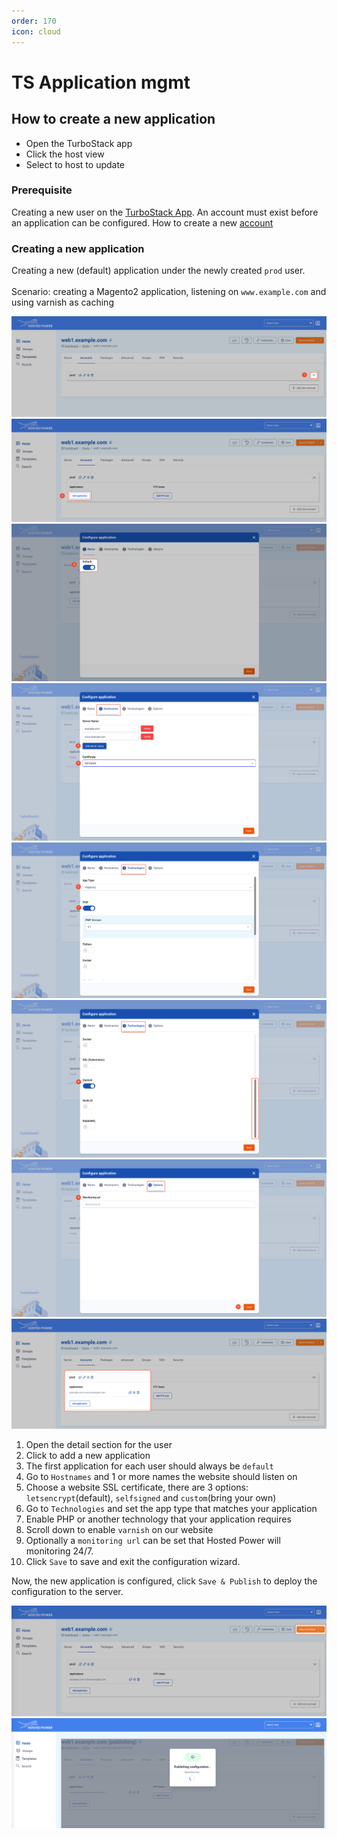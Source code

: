 ```yaml
---
order: 170
icon: cloud
---
```


# TS Application mgmt

## How to create a new application

* Open the TurboStack app
* Click the host view
* Select to host to update

### Prerequisite

Creating a new user on the [TurboStack App](https://my.turbostack.app).
An account must exist before an application can be configured.
How to create a new [account](./howto_newuser.md)

### Creating a new application

Creating a new (default) application under the newly created `prod` user.<br><br>
Scenario: creating a Magento2 application, listening on `www.example.com` and using varnish as caching

![TurboStackNewApp](../img/turbostackapp/newapp/tsa_app1.png)
![TurboStackNewApp](../img/turbostackapp/newapp/tsa_app2.png)
![TurboStackNewApp](../img/turbostackapp/newapp/tsa_app3.png)
![TurboStackNewApp](../img/turbostackapp/newapp/tsa_app4.png)
![TurboStackNewApp](../img/turbostackapp/newapp/tsa_app5.png)
![TurboStackNewApp](../img/turbostackapp/newapp/tsa_app6.png)
![TurboStackNewApp](../img/turbostackapp/newapp/tsa_app7.png)
![TurboStackNewApp](../img/turbostackapp/newapp/tsa_app8.png)

1. Open the detail section for the user
2. Click to add a new application
3. The first application for each user should always be `default`
4. Go to `Hostnames` and 1 or more names the website should listen on
5. Choose a website SSL certificate, there are 3 options: `letsencrypt`(default), `selfsigned` and `custom`(bring your own)
6. Go to `Technologies` and set the app type that matches your application
7. Enable PHP or another technology that your application requires
8. Scroll down to enable `varnish` on our website
9. Optionally a `monitoring url` can be set that Hosted Power will monitoring 24/7.
10. Click `Save` to save and exit the configuration wizard.

Now, the new application is configured, click `Save & Publish` to deploy the configuration to the server.

![TurboStackNewApp](../img/turbostackapp/newapp/tsa_app9.png)
![TurboStackNewApp](../img/turbostackapp/newapp/tsa_app10.png)
